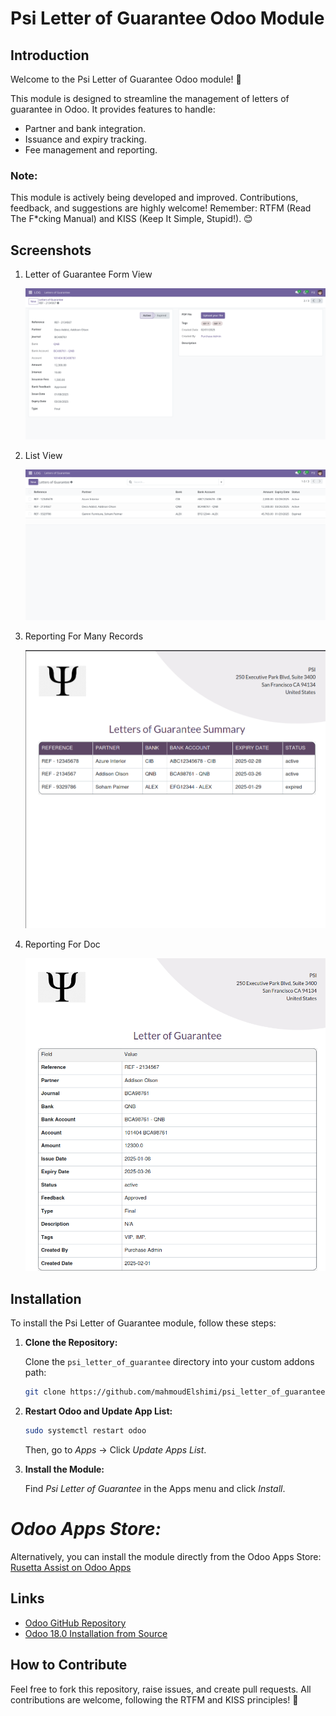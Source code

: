 # Psi Letter of Guarantee Odoo Module

## Introduction

Welcome to the Psi Letter of Guarantee Odoo module! 🚀

This module is designed to streamline the management of letters of guarantee in Odoo. It provides features to handle:

- Partner and bank integration.
- Issuance and expiry tracking.
- Fee management and reporting.

### Note:
This module is actively being developed and improved. Contributions, feedback, and suggestions are highly welcome! Remember: RTFM (Read The F*cking Manual) and KISS (Keep It Simple, Stupid!). 😊

## Screenshots

1. Letter of Guarantee Form View

   ![Form View](./psi_letter_of_guarantee/static/description/images/form_view.png)

2. List View

   ![List View](./psi_letter_of_guarantee/static/description/images/list_view.png)

3. Reporting For Many Records 

   ![Reports](./psi_letter_of_guarantee/static/description/images/reports_many.png)

4. Reporting For Doc

   ![Reports](./psi_letter_of_guarantee/static/description/images/reports_one.png)
## Installation

To install the Psi Letter of Guarantee module, follow these steps:

1. **Clone the Repository:**

   Clone the `psi_letter_of_guarantee` directory into your custom addons path:

   ```bash
   git clone https://github.com/mahmoudElshimi/psi_letter_of_guarantee.git /path/to/odoo/custom/addons/
   ```

2. **Restart Odoo and Update App List:**

   ```bash
   sudo systemctl restart odoo
   ```

   Then, go to *Apps* → Click *Update Apps List*.

3. **Install the Module:**

   Find *Psi Letter of Guarantee* in the Apps menu and click *Install*.
   
# *Odoo Apps Store:*

 Alternatively, you can install the module directly from the Odoo Apps Store:
 [Rusetta Assist on Odoo Apps](https://apps.odoo.com/apps/modules/18.0/psi_letter_of_guarantee)


## Links

- [Odoo GitHub Repository](https://github.com/odoo/odoo)
- [Odoo 18.0 Installation from Source](https://www.odoo.com/documentation/18.0/administration/on_premise/source.html)

## How to Contribute

Feel free to fork this repository, raise issues, and create pull requests. All contributions are welcome, following the RTFM and KISS principles! 🚀

